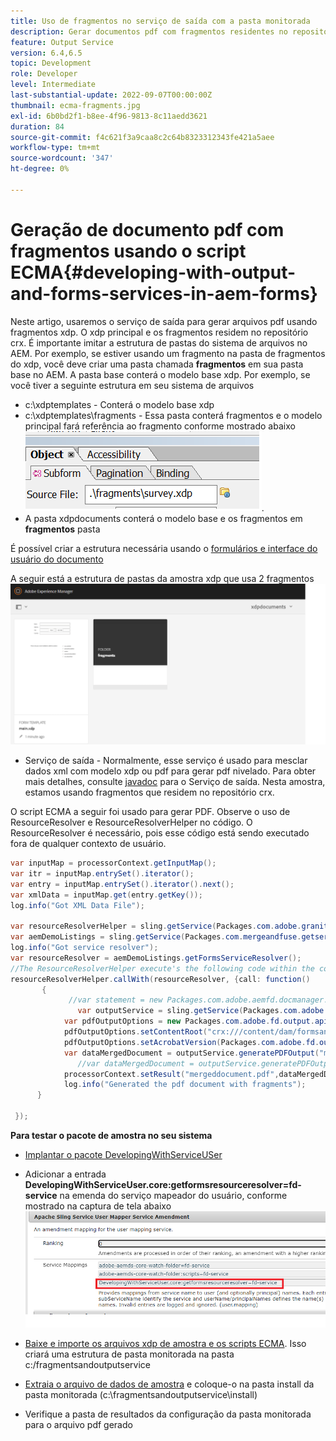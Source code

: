 ```yaml
---
title: Uso de fragmentos no serviço de saída com a pasta monitorada
description: Gerar documentos pdf com fragmentos residentes no repositório crx
feature: Output Service
version: 6.4,6.5
topic: Development
role: Developer
level: Intermediate
last-substantial-update: 2022-09-07T00:00:00Z
thumbnail: ecma-fragments.jpg
exl-id: 6b0bd2f1-b8ee-4f96-9813-8c11aedd3621
duration: 84
source-git-commit: f4c621f3a9caa8c2c64b8323312343fe421a5aee
workflow-type: tm+mt
source-wordcount: '347'
ht-degree: 0%

---
```


# Geração de documento pdf com fragmentos usando o script ECMA{#developing-with-output-and-forms-services-in-aem-forms}


Neste artigo, usaremos o serviço de saída para gerar arquivos pdf usando fragmentos xdp. O xdp principal e os fragmentos residem no repositório crx. É importante imitar a estrutura de pastas do sistema de arquivos no AEM. Por exemplo, se estiver usando um fragmento na pasta de fragmentos do xdp, você deve criar uma pasta chamada **fragmentos** em sua pasta base no AEM. A pasta base conterá o modelo base xdp. Por exemplo, se você tiver a seguinte estrutura em seu sistema de arquivos
* c:\xdptemplates - Conterá o modelo base xdp
* c:\xdptemplates\fragments - Essa pasta conterá fragmentos e o modelo principal fará referência ao fragmento conforme mostrado abaixo
  ![fragment-xdp](assets/survey-fragment.png).
* A pasta xdpdocuments conterá o modelo base e os fragmentos em **fragmentos** pasta

É possível criar a estrutura necessária usando o [formulários e interface do usuário do documento](http://localhost:4502/aem/forms.html/content/dam/formsanddocuments)

A seguir está a estrutura de pastas da amostra xdp que usa 2 fragmentos
![formulários&amp;documento](assets/fragment-folder-structure-ui.png)


* Serviço de saída - Normalmente, esse serviço é usado para mesclar dados xml com modelo xdp ou pdf para gerar pdf nivelado. Para obter mais detalhes, consulte [javadoc](https://helpx.adobe.com/experience-manager/6-5/forms/javadocs/index.html?com/adobe/fd/output/api/OutputService.html) para o Serviço de saída. Nesta amostra, estamos usando fragmentos que residem no repositório crx.


O script ECMA a seguir foi usado para gerar PDF. Observe o uso de ResourceResolver e ResourceResolverHelper no código. O ResourceResolver é necessário, pois esse código está sendo executado fora de qualquer contexto de usuário.

```java
var inputMap = processorContext.getInputMap();
var itr = inputMap.entrySet().iterator();
var entry = inputMap.entrySet().iterator().next();
var xmlData = inputMap.get(entry.getKey());
log.info("Got XML Data File");

var resourceResolverHelper = sling.getService(Packages.com.adobe.granite.resourceresolverhelper.ResourceResolverHelper);
var aemDemoListings = sling.getService(Packages.com.mergeandfuse.getserviceuserresolver.GetResolver);
log.info("Got service resolver");
var resourceResolver = aemDemoListings.getFormsServiceResolver();
//The ResourceResolverHelper execute's the following code within the context of the resourceResolver 
resourceResolverHelper.callWith(resourceResolver, {call: function()
       {
             //var statement = new Packages.com.adobe.aemfd.docmanager.Document("/content/dam/formsanddocuments/xdpdocuments/main.xdp",resourceResolver);
               var outputService = sling.getService(Packages.com.adobe.fd.output.api.OutputService);
            var pdfOutputOptions = new Packages.com.adobe.fd.output.api.PDFOutputOptions();
            pdfOutputOptions.setContentRoot("crx:///content/dam/formsanddocuments/xdpdocuments");
            pdfOutputOptions.setAcrobatVersion(Packages.com.adobe.fd.output.api.AcrobatVersion.Acrobat_11);
            var dataMergedDocument = outputService.generatePDFOutput("main.xdp",xmlData,pdfOutputOptions);
               //var dataMergedDocument = outputService.generatePDFOutput(statement,xmlData,pdfOutputOptions);
            processorContext.setResult("mergeddocument.pdf",dataMergedDocument);
            log.info("Generated the pdf document with fragments");
      }

 });
```

**Para testar o pacote de amostra no seu sistema**
* [Implantar o pacote DevelopingWithServiceUSer](assets/DevelopingWithServiceUser.jar)
* Adicionar a entrada **DevelopingWithServiceUser.core:getformsresourceresolver=fd-service** na emenda do serviço mapeador do usuário, conforme mostrado na captura de tela abaixo
  ![alteração do mapeador de usuários](assets/user-mapper-service-amendment.png)
* [Baixe e importe os arquivos xdp de amostra e os scripts ECMA](assets/watched-folder-fragments-ecma.zip).
Isso criará uma estrutura de pasta monitorada na pasta c:/fragmentsandoutputservice

* [Extraia o arquivo de dados de amostra](assets/usingFragmentsSampleData.zip) e coloque-o na pasta install da pasta monitorada (c:\fragmentsandoutputservice\install)

* Verifique a pasta de resultados da configuração da pasta monitorada para o arquivo pdf gerado
